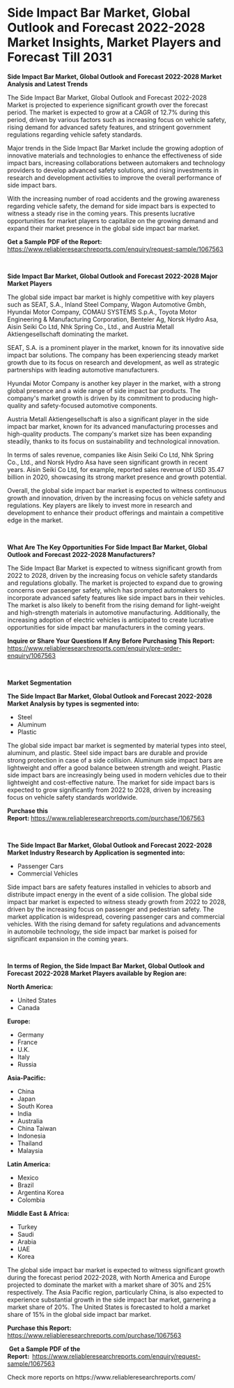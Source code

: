 <p><h1>Side Impact Bar Market, Global Outlook and Forecast 2022-2028 Market Insights, Market Players and Forecast Till 2031</h1></p><p><strong>Side Impact Bar Market, Global Outlook and Forecast 2022-2028 Market Analysis and Latest Trends</strong></p>
<p><p>The Side Impact Bar Market, Global Outlook and Forecast 2022-2028 Market is projected to experience significant growth over the forecast period. The market is expected to grow at a CAGR of 12.7% during this period, driven by various factors such as increasing focus on vehicle safety, rising demand for advanced safety features, and stringent government regulations regarding vehicle safety standards.</p><p>Major trends in the Side Impact Bar Market include the growing adoption of innovative materials and technologies to enhance the effectiveness of side impact bars, increasing collaborations between automakers and technology providers to develop advanced safety solutions, and rising investments in research and development activities to improve the overall performance of side impact bars.</p><p>With the increasing number of road accidents and the growing awareness regarding vehicle safety, the demand for side impact bars is expected to witness a steady rise in the coming years. This presents lucrative opportunities for market players to capitalize on the growing demand and expand their market presence in the global side impact bar market.</p></p>
<p><strong>Get a Sample PDF of the Report:&nbsp;</strong> <a href="https://www.reliableresearchreports.com/enquiry/request-sample/1067563">https://www.reliableresearchreports.com/enquiry/request-sample/1067563</a></p>
<p>&nbsp;</p>
<p><strong>Side Impact Bar Market, Global Outlook and Forecast 2022-2028 Major Market Players</strong></p>
<p><p>The global side impact bar market is highly competitive with key players such as SEAT, S.A., Inland Steel Company, Wagon Automotive Gmbh, Hyundai Motor Company, COMAU SYSTEMS S.p.A., Toyota Motor Engineering & Manufacturing Corporation, Benteler Ag, Norsk Hydro Asa, Aisin Seiki Co Ltd, Nhk Spring Co., Ltd., and Austria Metall Aktiengesellschaft dominating the market.</p><p>SEAT, S.A. is a prominent player in the market, known for its innovative side impact bar solutions. The company has been experiencing steady market growth due to its focus on research and development, as well as strategic partnerships with leading automotive manufacturers.</p><p>Hyundai Motor Company is another key player in the market, with a strong global presence and a wide range of side impact bar products. The company's market growth is driven by its commitment to producing high-quality and safety-focused automotive components.</p><p>Austria Metall Aktiengesellschaft is also a significant player in the side impact bar market, known for its advanced manufacturing processes and high-quality products. The company's market size has been expanding steadily, thanks to its focus on sustainability and technological innovation.</p><p>In terms of sales revenue, companies like Aisin Seiki Co Ltd, Nhk Spring Co., Ltd., and Norsk Hydro Asa have seen significant growth in recent years. Aisin Seiki Co Ltd, for example, reported sales revenue of USD 35.47 billion in 2020, showcasing its strong market presence and growth potential.</p><p>Overall, the global side impact bar market is expected to witness continuous growth and innovation, driven by the increasing focus on vehicle safety and regulations. Key players are likely to invest more in research and development to enhance their product offerings and maintain a competitive edge in the market.</p></p>
<p>&nbsp;</p>
<p><strong>What Are The Key Opportunities For Side Impact Bar Market, Global Outlook and Forecast 2022-2028 Manufacturers?</strong></p>
<p><p>The Side Impact Bar Market is expected to witness significant growth from 2022 to 2028, driven by the increasing focus on vehicle safety standards and regulations globally. The market is projected to expand due to growing concerns over passenger safety, which has prompted automakers to incorporate advanced safety features like side impact bars in their vehicles. The market is also likely to benefit from the rising demand for light-weight and high-strength materials in automotive manufacturing. Additionally, the increasing adoption of electric vehicles is anticipated to create lucrative opportunities for side impact bar manufacturers in the coming years.</p></p>
<p><strong>Inquire or Share Your Questions If Any Before Purchasing This Report:</strong> <a href="https://www.reliableresearchreports.com/enquiry/pre-order-enquiry/1067563">https://www.reliableresearchreports.com/enquiry/pre-order-enquiry/1067563</a></p>
<p>&nbsp;</p>
<p><strong>Market Segmentation</strong></p>
<p><strong>The Side Impact Bar Market, Global Outlook and Forecast 2022-2028 Market Analysis by types is segmented into:</strong></p>
<p><ul><li>Steel</li><li>Aluminum</li><li>Plastic</li></ul></p>
<p><p>The global side impact bar market is segmented by material types into steel, aluminum, and plastic. Steel side impact bars are durable and provide strong protection in case of a side collision. Aluminum side impact bars are lightweight and offer a good balance between strength and weight. Plastic side impact bars are increasingly being used in modern vehicles due to their lightweight and cost-effective nature. The market for side impact bars is expected to grow significantly from 2022 to 2028, driven by increasing focus on vehicle safety standards worldwide.</p></p>
<p><strong>Purchase this Report:&nbsp;</strong><a href="https://www.reliableresearchreports.com/purchase/1067563">https://www.reliableresearchreports.com/purchase/1067563</a></p>
<p>&nbsp;</p>
<p><strong>The Side Impact Bar Market, Global Outlook and Forecast 2022-2028 Market Industry Research by Application is segmented into:</strong></p>
<p><ul><li>Passenger Cars</li><li>Commercial Vehicles</li></ul></p>
<p><p>Side impact bars are safety features installed in vehicles to absorb and distribute impact energy in the event of a side collision. The global side impact bar market is expected to witness steady growth from 2022 to 2028, driven by the increasing focus on passenger and pedestrian safety. The market application is widespread, covering passenger cars and commercial vehicles. With the rising demand for safety regulations and advancements in automobile technology, the side impact bar market is poised for significant expansion in the coming years.</p></p>
<p>&nbsp;</p>
<p><strong>In terms of Region, the Side Impact Bar Market, Global Outlook and Forecast 2022-2028 Market Players available by Region are:</strong></p>
<p>
    <p> <strong> North America: </strong>
        <ul>
            <li>United States</li>
            <li>Canada</li>
        </ul>
        </p> 
    <p> <strong> Europe: </strong>
        <ul>
            <li>Germany</li>
            <li>France</li>
            <li>U.K.</li>
            <li>Italy</li>
            <li>Russia</li>
        </ul>
        </p> 
    <p> <strong> Asia-Pacific: </strong>
        <ul>
            <li>China</li>
            <li>Japan</li>
            <li>South Korea</li>
            <li>India</li>
            <li>Australia</li>
            <li>China Taiwan</li>
            <li>Indonesia</li>
            <li>Thailand</li>
            <li>Malaysia</li>
        </ul>
        </p> 
    <p> <strong> Latin America: </strong>
        <ul>
            <li>Mexico</li>
            <li>Brazil</li>
            <li>Argentina Korea</li>
            <li>Colombia</li>
        </ul>
        </p> 
    <p> <strong> Middle East & Africa: </strong>
        <ul>
            <li>Turkey</li>
            <li>Saudi</li>
            <li>Arabia</li>
            <li>UAE</li>
            <li>Korea</li>
        </ul>
    </p>
    </p>
<p><p>The global side impact bar market is expected to witness significant growth during the forecast period 2022-2028, with North America and Europe projected to dominate the market with a market share of 30% and 25% respectively. The Asia Pacific region, particularly China, is also expected to experience substantial growth in the side impact bar market, garnering a market share of 20%. The United States is forecasted to hold a market share of 15% in the global side impact bar market.</p></p>
<p><strong>Purchase this Report: </strong><a href="https://www.reliableresearchreports.com/purchase/1067563">https://www.reliableresearchreports.com/purchase/1067563</a></p>
<p>&nbsp;<strong>Get a Sample PDF of the Report:&nbsp;&nbsp;</strong><a href="https://www.reliableresearchreports.com/enquiry/request-sample/1067563">https://www.reliableresearchreports.com/enquiry/request-sample/1067563</a></p>
<p><strong></strong></p>
<p>Check more reports on https://www.reliableresearchreports.com/</p>